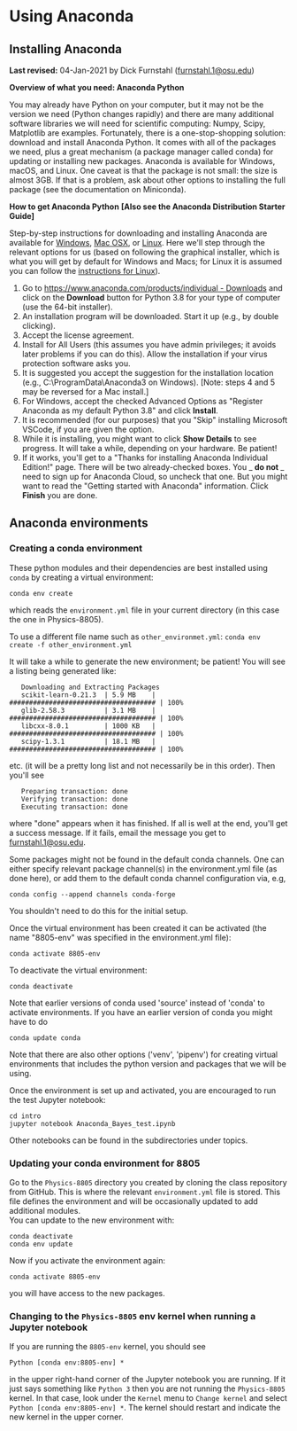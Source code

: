 # Using Anaconda

## Installing Anaconda

**Last revised:** 04-Jan-2021 by Dick Furnstahl (furnstahl.1@osu.edu)

**Overview of what you need: Anaconda Python**

You may already have Python on your computer, but it may not be the version we need (Python changes rapidly) and there are many additional software libraries we will need for scientific computing: Numpy, Scipy, Matplotlib are examples. Fortunately, there is a one-stop-shopping solution: download and install Anaconda Python. It comes with all of the packages we need, plus a great mechanism (a package manager called conda) for updating or installing new packages. Anaconda is available for Windows, macOS, and Linux. One caveat is that the package is not small: the size is almost 3GB. If that is a problem, ask about other options to installing the full package (see the documentation on Miniconda).

**How to get Anaconda Python** **[Also see the Anaconda Distribution Starter Guide]**

Step-by-step instructions for downloading and installing Anaconda are available for [Windows](http://docs.anaconda.com/anaconda/install/windows/), [Mac OSX](http://docs.anaconda.com/anaconda/install/mac-os/), or [Linux](http://docs.anaconda.com/anaconda/install/linux/). Here we&#39;ll step through the relevant options for us (based on following the graphical installer, which is what you will get by default for Windows and Macs; for Linux it is assumed you can follow the [instructions for Linux](http://docs.anaconda.com/anaconda/install/linux/)).

1. Go to [https://www.anaconda.com/products/individual - Downloads](https://www.anaconda.com/products/individual#Downloads) and click on the **Download** button for Python 3.8 for your type of computer (use the 64-bit installer).
2. An installation program will be downloaded. Start it up (e.g., by double clicking).
3. Accept the license agreement.
4. Install for All Users (this assumes you have admin privileges; it avoids later problems if you can do this). Allow the installation if your virus protection software asks you.
5. It is suggested you accept the suggestion for the installation location (e.g., C:\ProgramData\Anaconda3 on Windows). [Note: steps 4 and 5 may be reversed for a Mac install.]
6. For Windows, accept the checked Advanced Options as &quot;Register Anaconda as my default Python 3.8&quot; and click **Install**.
7. It is recommended (for our purposes) that you &quot;Skip&quot; installing Microsoft VSCode, if you are given the option.
8. While it is installing, you might want to click **Show Details** to see progress. It will take a while, depending on your hardware. Be patient!
9. If it works, you&#39;ll get to a &quot;Thanks for installing Anaconda Individual Edition!&quot; page. There will be two already-checked boxes. You _ **do not** _ need to sign up for Anaconda Cloud, so uncheck that one. But you might want to read the &quot;Getting started with Anaconda&quot; information. Click **Finish** you are done.



## Anaconda environments

### Creating a conda environment

These python modules and their dependencies are best installed using ``conda`` by creating
a virtual environment:

	conda env create

which reads the `environment.yml` file in your current directory (in this case the one in Physics-8805). 

To use a different file name such as `other_environmet.yml`: `conda env create -f other_environment.yml`

It will take a while to generate the new environment; be patient!  You will see a listing being generated like:
        
       Downloading and Extracting Packages
       scikit-learn-0.21.3  | 5.9 MB    | ##################################### | 100% 
       glib-2.58.3          | 3.1 MB    | ##################################### | 100% 
       libcxx-8.0.1         | 1000 KB   | ##################################### | 100% 
       scipy-1.3.1          | 18.1 MB   | ##################################### | 100% 
etc. (it will be a pretty long list and not necessarily be in this order).  Then you'll see

       Preparing transaction: done
       Verifying transaction: done
       Executing transaction: done 
where "done" appears when it has finished.  If all is well at the end, you'll get a success message.  If it fails, email the message you get to furnstahl.1@osu.edu.

Some packages might not be found in the default conda channels. One
can either specify relevant package channel(s) in the environment.yml
file (as done here), or add them to the default conda channel configuration via, e.g,

	conda config --append channels conda-forge

You shouldn't need to do this for the initial setup.

Once the virtual environment has been created it can be activated (the name "8805-env" was specified in the environment.yml file):

    conda activate 8805-env

To deactivate the virtual environment:

    conda deactivate

Note that earlier versions of conda used 'source' instead of 'conda'
to activate environments. If you have an earlier version of conda you
might have to do

    conda update conda

Note that there are also other options ('venv', 'pipenv') for creating virtual
environments that includes the python version and packages that we will be using.

Once the environment is set up and activated, you are encouraged to run the test Jupyter notebook:

    cd intro
    jupyter notebook Anaconda_Bayes_test.ipynb

Other notebooks can be found in the subdirectories under topics.

### Updating your conda environment for 8805

Go to the `Physics-8805` directory you created by cloning the class repository from GitHub.  This is where the relevant `environment.yml` file is stored.  This file defines the environment and will be occasionally updated to add additional modules.  
You can update to the new environment with:

    conda deactivate
    conda env update 
    
Now if you activate the environment again:

    conda activate 8805-env

you will have access to the new packages.

### Changing to the `Physics-8805` env kernel when running a Jupyter notebook

If you are running the `8805-env` kernel, you should see

    Python [conda env:8805-env] *

in the upper right-hand corner of the Jupyter notebook you are running.  If it just says something like `Python 3` then you are not running the `Physics-8805` kernel.  In that case, look under the `Kernel` menu to `Change kernel` and select `Python [conda env:8805-env] *`.  The kernel should restart and indicate the new kernel in the upper corner.
